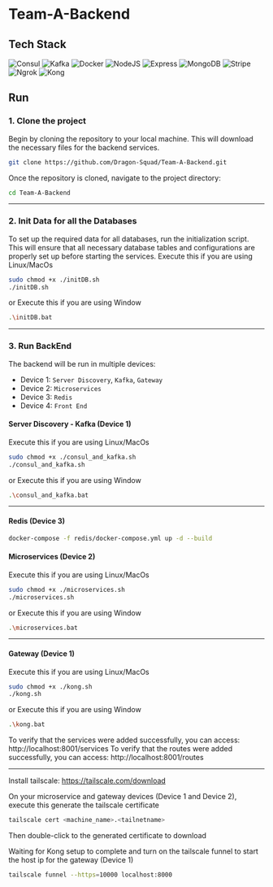 # Team-A-Backend

## Tech Stack

![Consul](https://img.shields.io/badge/Consul-FF3D00?style=for-the-badge&logo=consul&logoColor=white)
![Kafka](https://img.shields.io/badge/Apache_Kafka-231F20?style=for-the-badge&logo=apachekafka&logoColor=white)
![Docker](https://img.shields.io/badge/Docker-2496ED?style=for-the-badge&logo=docker&logoColor=white)
![NodeJS](https://img.shields.io/badge/Node.js-6DA55F?style=for-the-badge&logo=node.js&logoColor=white)
![Express](https://img.shields.io/badge/Express.js-%23404d59.svg?style=for-the-badge&logo=express&logoColor=%2361DAFB)
![MongoDB](https://img.shields.io/badge/MongoDB-47A248?style=for-the-badge&logo=mongodb&logoColor=white)
![Stripe](https://img.shields.io/badge/Stripe-6772E5?style=for-the-badge&logo=stripe&logoColor=white)
![Ngrok](https://img.shields.io/badge/Ngrok-000000?style=for-the-badge&logo=ngrok&logoColor=white)
![Kong](https://img.shields.io/badge/Kong-343434?style=for-the-badge&logo=kong&logoColor=white)

## Run

### 1. Clone the project

Begin by cloning the repository to your local machine. This will download the necessary files for the backend services.

```sh
git clone https://github.com/Dragon-Squad/Team-A-Backend.git
```

Once the repository is cloned, navigate to the project directory:

```sh
cd Team-A-Backend
```

<hr>

### 2. Init Data for all the Databases

To set up the required data for all databases, run the initialization script. This will ensure that all necessary database tables and configurations are properly set up before starting the services.
Execute this if you are using Linux/MacOs

```sh
sudo chmod +x ./initDB.sh
./initDB.sh
```

or Execute this if you are using Window

```sh
.\initDB.bat
```

<hr>

### 3. Run BackEnd

The backend will be run in multiple devices:
-   Device 1: `Server Discovery`, `Kafka`, `Gateway`
-   Device 2: `Microservices`
-   Device 3: `Redis`
-   Device 4: `Front End`

#### Server Discovery - Kafka (Device 1)

Execute this if you are using Linux/MacOs

```sh
sudo chmod +x ./consul_and_kafka.sh
./consul_and_kafka.sh
```

or Execute this if you are using Window

```sh
.\consul_and_kafka.bat
```

<hr>

#### Redis (Device 3)

````sh
docker-compose -f redis/docker-compose.yml up -d --build
````


#### Microservices (Device 2)

Execute this if you are using Linux/MacOs

```sh
sudo chmod +x ./microservices.sh
./microservices.sh
```

or Execute this if you are using Window

```sh
.\microservices.bat
```

<hr>

#### Gateway (Device 1)

Execute this if you are using Linux/MacOs

```sh
sudo chmod +x ./kong.sh
./kong.sh
```

or Execute this if you are using Window

```sh
.\kong.bat
```

To verify that the services were added successfully, you can access: http://localhost:8001/services
To verify that the routes were added successfully, you can access: http://localhost:8001/routes

<hr>


Install tailscale: https://tailscale.com/download

On your microservice and gateway devices (Device 1 and Device 2), execute this generate the tailscale certificate

````sh
tailscale cert <machine_name>.<tailnetname>
````
Then double-click to the generated certificate to download


Waiting for Kong setup to complete and turn on the tailscale funnel to start the host ip for the gateway (Device 1)

````sh
tailscale funnel --https=10000 localhost:8000
````
